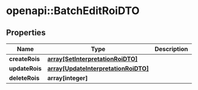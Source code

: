 # openapi::BatchEditRoiDTO

## Properties
Name | Type | Description | Notes
------------ | ------------- | ------------- | -------------
**createRois** | [**array[SetInterpretationRoiDTO]**](SetInterpretationRoiDTO.md) |  | [optional] 
**updateRois** | [**array[UpdateInterpretationRoiDTO]**](UpdateInterpretationRoiDTO.md) |  | [optional] 
**deleteRois** | **array[integer]** |  | [optional] 


